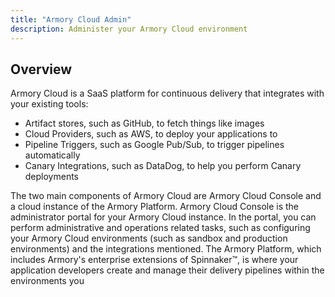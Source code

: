 ```yaml
---
title: "Armory Cloud Admin"
description: Administer your Armory Cloud environment
---
```


## Overview

Armory Cloud is a SaaS platform for continuous delivery that integrates with your existing tools:

- Artifact stores, such as GitHub, to fetch things like images
- Cloud Providers, such as AWS, to deploy your applications to
- Pipeline Triggers, such as Google Pub/Sub, to trigger pipelines automatically
- Canary Integrations, such as DataDog, to help you perform Canary deployments

The two main components of Armory Cloud are Armory Cloud Console and a cloud instance of the Armory Platform. Armory Cloud Console is the administrator portal for your Armory Cloud instance. In the portal, you can perform administrative and operations related tasks, such as configuring your Armory Cloud environments (such as sandbox and production environments) and the integrations mentioned. The Armory Platform, which includes Armory's enterprise extensions of Spinnaker™, is where your application developers create and manage their delivery pipelines within the environments you 
